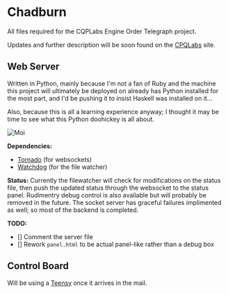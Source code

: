 Chadburn
========

All files required for the CQPLabs Engine Order Telegraph project. 

Updates and further description will be soon found on the [CPQLabs](http://cqplabs.neophilus.net) site.

Web Server
----------

Written in Python, mainly because I'm not a fan of Ruby and the machine this project will ultimately be deployed on already has Python installed for the most part, and I'd be pushing it to insist Haskell was installed on it...

Also, because this is all a learning experience anyway; I thought it may be time to see what this Python doohickey is all about.

![Moi](http://oi39.tinypic.com/15moaqb.jpg)

__Dependencies:__ 

* [Tornado](http://www.tornadoweb.org) (for websockets)
* [Watchdog](http://pythonhosted.org/watchdog/) (for the file watcher)

__Status:__
Currently the filewatcher will check for modifications on the status file, then push the updated status through the websocket to the status panel. Rudimentry debug control is also available but will probably be removed in the future. The socket server has graceful failures implimented as well; so most of the backend is completed. 

__TODO:__

* [] Comment the server file
* [] Rework `panel.html` to be actual panel-like rather than a debug box

Control Board
-------------

Will be using a [Teensy](http://www.pjrc.com/teensy/) once it arrives in the mail.
